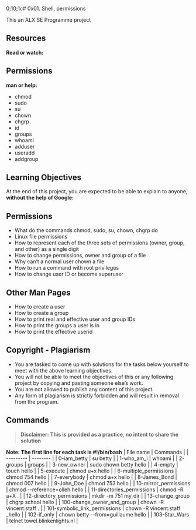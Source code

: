 0;10;1c# 0x01. Shell, permissions

This an ALX SE Programme project

## Resources
**Read or watch:**

## Permissions
**man or help:**

- chmod
- sudo
- su
- chown
- chgrp
- id
- groups
- whoami
- adduser
- useradd
- addgroup
## Learning Objectives
At the end of this project, you are expected to be able to explain to anyone, **without the help of Google:**

## Permissions
- What do the commands chmod, sudo, su, chown, chgrp do
- Linux file permissions
- How to represent each of the three sets of permissions (owner, group, and other) as a single digit
- How to change permissions, owner and group of a file
- Why can’t a normal user chown a file
- How to run a command with root privileges
- How to change user ID or become superuser
## Other Man Pages
- How to create a user
- How to create a group
- How to print real and effective user and group IDs
- How to print the groups a user is in
- How to print the effective userid
## Copyright - Plagiarism
- You are tasked to come up with solutions for the tasks below yourself to meet with the above learning objectives.
- You will not be able to meet the objectives of this or any following project by copying and pasting someone else’s work.
- You are not allowed to publish any content of this project.
- Any form of plagiarism is strictly forbidden and will result in removal from the program.

## Commands
>**Disclaimer: This is provided as a practice, no intent to share the solution**

**Note: The first line for each task is #!/bin/bash**
| File name | Commands |
| --------- | -------- |
| 0-iam_betty | su betty |
| 1-who_am_i | whoami |
| 2-groups | groups |
| 3-new_owner | sudo chown betty hello |
| 4-empty | touch hello |
| 5-execute | chmod u+x hello |
| 6-multiple_permissions | chmod 754 hello |
| 7-everybody | chmod a+x hello |
| 8-James_Bond | chmod 007 hello |
| 9-John_Doe | chmod 753 hello |
| 10-mirror_permissions | chmod --reference=olleh hello |
| 11-directories_permissions | chmod -R a+X . |
| 12-directory_permissions | mkdir -m 751 my_dir |
| 13-change_group | chgrp school hello |
| 100-change_owner_and_group | chown -R vincent:staff . |
| 101-symbolic_link_permissions | chown -R vincent:staff _hello |
| 102-if_only | chown betty --from=guillaume hello |
| 103-Star_Wars | telnet towel.blinkenlights.nl |